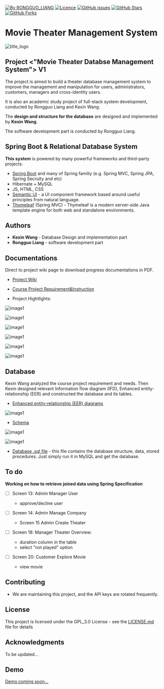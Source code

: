 [![By RONGGUO_LIANG](https://img.shields.io/badge/by-RONGGUOLIANG-blue.svg)](https://github.com/LiangRongguo) [![Licence](https://img.shields.io/badge/license-GPL--3.0-blue.svg)](https://github.com/LiangRongguo/6242/blob/master/LICENSE) [![GitHub issues](https://img.shields.io/github/issues/LiangRongguo/atlantamovie.svg)](https://github.com/LiangRongguo/atlantamovie/issues/) [![GitHub Stars](https://img.shields.io/github/stars/LiangRongguo/atlantamovie.svg?style=social&label=Star)](https://github.com/LiangRongguo/atlantamovie)[![GitHub Forks](https://img.shields.io/github/forks/LiangRongguo/atlantamovie.svg?style=social&label=Fork)](https://github.com/LiangRongguo/atlantamovie)


#  Movie Theater Management System

 
![title_logo](https://github.com/wakexin/atlantamovie/blob/master/README-RESOURCE/wkxtitle.png)


## Project <"Movie Theater Databse Management System"> V1

The project is aimed to build a theater database management system to improve the management and manipulation for users, administrators, customers, managers and cross-identity users.

It is also an academic study project of full-stack system development, conducted by Rongguo Liang and Kexin Wang.  

The **design and structure for the database** are designed and implemented by **Kexin Wang**.

The software development part is conducted by Rongguo Liang.

## Spring Boot & Relational Database System

**This system** is powered by many powerful frameworks and third-party projects:

- [Spring Boot](https://spring.io/projects/spring-boot) and many of Spring familiy (e.g. Spring MVC, Spring JPA, Spring Secruity and etc)
- Hibernate + MySQL
- JS, HTML, CSS
- [Semantic UI](https://github.com/Semantic-Org/Semantic-UI) - a UI component framework based around useful principles from natural language.
- [Thymeleaf](https://github.com/thymeleaf/thymeleaf) (Spring MVC) - Thymeleaf is a modern server-side Java template engine for both web and standalone environments. 


## Authors

* **Kexin Wang** - Database Design and implementation part
* **Rongguo Liang** - software development part

## Documentations

Direct to project wiki page to download progress documentations in PDF. 

- [Project Wiki](https://github.com/wakexin/atlantamovie/wiki)

- [Course Project Requirement&Instruction](https://github.com/wakexin/atlantamovie/blob/master/README-RESOURCE/CS4400Fall2019Project.pdf)
 
- Project Hightlights:
 
 ![image1](https://github.com/wakexin/atlantamovie/blob/master/README-RESOURCE/loginPage.png)
 
 ![image1](https://github.com/wakexin/atlantamovie/blob/master/README-RESOURCE/registernavigation.png)

 ![image1](https://github.com/wakexin/atlantamovie/blob/master/README-RESOURCE/managercustomerregisterpage.png)
 
 ![image1](https://github.com/wakexin/atlantamovie/blob/master/README-RESOURCE/customerfunc.png) 

 ![image1](https://github.com/wakexin/atlantamovie/blob/master/README-RESOURCE/customerexploretheater.png)

 ![image1](https://github.com/wakexin/atlantamovie/blob/master/README-RESOURCE/visithistory.png)

## Database

Kexin Wang analyzed the course project requirement and needs. Then Kexin designed relevant Information flow diagram (IFD), Enhanced entity-relationship (EER) and constructed the database and its tables.

- [Enhanced entity-relationship (EER) diagrams](https://github.com/wakexin/atlantamovie/blob/master/README-RESOURCE/CS4400Fall2019EERKey.pdf)

 ![image1](https://github.com/wakexin/atlantamovie/blob/master/README-RESOURCE/EER.png)

- [Schema](https://github.com/wakexin/atlantamovie/blob/master/README-RESOURCE/CS4400Fall2019SchemaKey.pdf)


 ![image1](https://github.com/wakexin/atlantamovie/blob/master/README-RESOURCE/schema1.png)
 
 ![image1](https://github.com/wakexin/atlantamovie/blob/master/README-RESOURCE/schema2.png)
 
- [Database .sql file](https://github.com/LiangRongguo/atlantamovie/blob/master/sql/database.sql) - this file contains the database structure, data, stored procedures. Just simply run it in MySQL and get the database.


## To do

**Working on how to retrieve joined data using Spring Specification**

- [ ] Screen 13: Admin Manager User

    - approve/decline user

- [ ] Screen 14: Admin Manage Company

    - Screen 15 Admin Create Theater

- [ ] Screen 18: Manager Theater Overview: 
    
    - duration column in the table
    - select "not played" option
    
- [ ] Screen 20: Customer Explore Movie

    - view movie

## Contributing

- We are maintaining this project, and the API keys are rotated frequently.

## License

This project is licensed under the GPL_3.0 License - see the [LICENSE.md](/LICENSE) file for details

## Acknowledgments

To be updated...

## Demo
[Demo coming soon...](https://www.youtube.com/)

